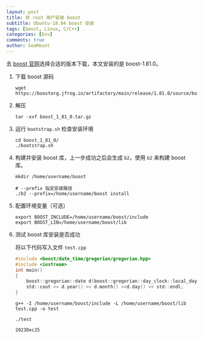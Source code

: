 ```yaml
---
layout: post
title: 非 root 用户安装 boost
subtitle: Ubuntu-18.04 boost 安装
tags: [boost, Linux, C/C++]
categories: [Env]
comments: true
author: SeaMount
---
```


去 [boost 官网](https://boostorg.jfrog.io/artifactory/main/release/)选择合适的版本下载，本文安装的是 boost-1.81.0。

1. 下载 boost 源码

    ```shell
    wget https://boostorg.jfrog.io/artifactory/main/release/1.81.0/source/boost_1_81_0.tar.gz
    ```

2. 解压

    ```
    tar -xvf boost_1_81_0.tar.gz
    ```

3. 运行 `bootstrap.sh` 检查安装环境

    ```shell
    cd boost_1_81_0/
    ./bootstrap.sh
    ```

4. 构建并安装 boost 库，上一步成功之后会生成 `b2`，使用 `b2` 来构建 boost 库。

    ```
    mkdir /home/username/boost
 
    # --prefix 指定安装路径
    ./b2 --prefix=/home/username/boost install
    ```

5. 配置环境变量（可选）

    ```shell
    export BOOST_INCLUDE=/home/username/boost/include
    export BOOST_LIB=/home/username/boost/lib
    ```

6. 测试 boost 库安装是否成功

    将以下代码写入文件 `test.cpp`
    ```c
    #include <boost/date_time/gregorian/gregorian.hpp>
    #include <iostream>
    int main() 
    { 
        boost::gregorian::date d(boost::gregorian::day_clock::local_day());
        std::cout << d.year() << d.month() <<d.day() << std::endl; 
    }
    ```

    ```shell
    g++ -I /home/username/boost/include -L /home/username/boost/lib test.cpp -o test
    
    ./test 
    
    2023Dec25
    ```
